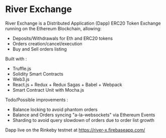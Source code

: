# River Exchange

River Exchange is a Distributed Application (Dapp) ERC20 Token Exchange running on the Ethereum Blockchain, allowing:
- Deposits/Withdrawals for Eth and ERC20 tokens
- Orders creation/cancel/execution
- Buy and Sell orders listing

Built with :
- Truffle.js
- Solidity Smart Contracts
- Web3.js
- React.js + Redux + Redux Sagas +  Babel + Webpack
- Smart Contract Unit with Mocha.js

Todo/Possible improvements : 
- Balance locking to avoid phantom orders
- Balance and Orders syncing "a-la-websockets" via Ethereum Events
- Sharding to avoid query slowdown of orders due to order list growth

Dapp live on the Rinkeby testnet at https://river-x.firebaseapp.com/ 